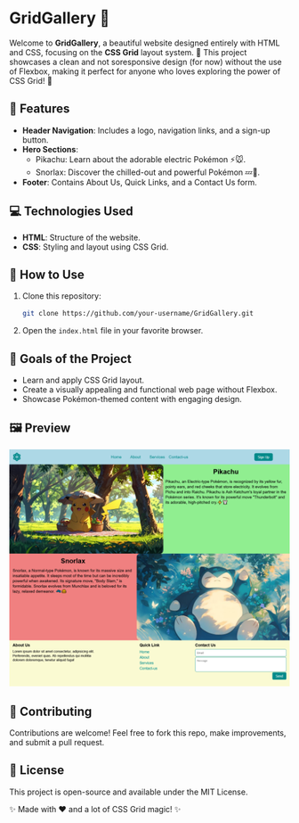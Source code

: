 # GridGallery 🌟

Welcome to **GridGallery**, a beautiful website designed entirely with HTML and CSS, focusing on the **CSS Grid** layout system. 🚀 This project showcases a clean and not soresponsive design (for now) without the use of Flexbox, making it perfect for anyone who loves exploring the power of CSS Grid! 🎉

## 🌟 Features
- **Header Navigation**: Includes a logo, navigation links, and a sign-up button.
- **Hero Sections**:
  - Pikachu: Learn about the adorable electric Pokémon ⚡️🐭.
  - Snorlax: Discover the chilled-out and powerful Pokémon 💤🍔.
- **Footer**: Contains About Us, Quick Links, and a Contact Us form.

## 💻 Technologies Used
- **HTML**: Structure of the website.
- **CSS**: Styling and layout using CSS Grid.

## 🚀 How to Use
1. Clone this repository:
   ```bash
   git clone https://github.com/your-username/GridGallery.git
   ```
2. Open the `index.html` file in your favorite browser.

## 🎯 Goals of the Project
- Learn and apply CSS Grid layout.
- Create a visually appealing and functional web page without Flexbox.
- Showcase Pokémon-themed content with engaging design.

## 🖼️ Preview
![website-preview](screenimage.png)

## 🙌 Contributing
Contributions are welcome! Feel free to fork this repo, make improvements, and submit a pull request.

## 📃 License
This project is open-source and available under the MIT License.

✨ Made with ❤️ and a lot of CSS Grid magic! ✨
